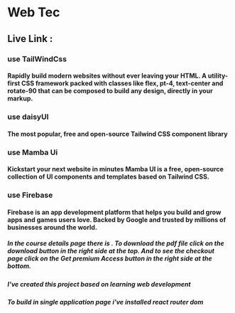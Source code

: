 # Web Tec

## Live Link :

### use TailWindCss

#### Rapidly build modern websites without ever leaving your HTML. A utility-first CSS framework packed with classes like flex, pt-4, text-center and rotate-90 that can be composed to build any design, directly in your markup.

### use daisyUI

#### The most popular, free and open-source Tailwind CSS component library

### use Mamba Ui

#### Kickstart your next website in minutes Mamba UI is a free, open-source collection of UI components and templates based on Tailwind CSS.

### use Firebase

#### Firebase is an app development platform that helps you build and grow apps and games users love. Backed by Google and trusted by millions of businesses around the world.

##### In the course details page there is . To download the pdf file click on the download button in the right side at the top. And to see the checkout page click on the Get premium Access button in the right side at the bottom.

##### I've created this project based on learning web development

##### To build in single application page i've installed react router dom
